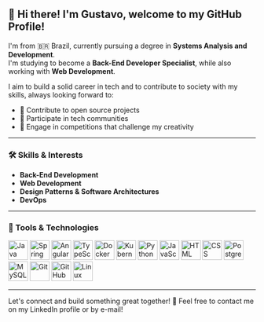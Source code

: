 ## 👋 Hi there! I'm Gustavo, welcome to my GitHub Profile!

I'm from 🇧🇷 Brazil, currently pursuing a degree in **Systems Analysis and Development**.  
I'm studying to become a **Back-End Developer Specialist**, while also working with **Web Development**.

I aim to build a solid career in tech and to contribute to society with my skills, always looking forward to:
- 🌱 Contribute to open source projects
- 🤝 Participate in tech communities
- 🎯 Engage in competitions that challenge my creativity

---

### 🛠️ Skills & Interests

- **Back-End Development**  
- **Web Development**  
- **Design Patterns & Software Architectures**
- **DevOps**

---

### 🧰 Tools & Technologies

<div align="left">
  <img src="https://cdn.jsdelivr.net/gh/devicons/devicon/icons/java/java-original.svg" width="40" height="40" alt="Java"/>
  <img src="https://cdn.jsdelivr.net/gh/devicons/devicon/icons/spring/spring-original.svg" width="40" height="40" alt="Spring"/>
  <img src="https://cdn.jsdelivr.net/gh/devicons/devicon/icons/angularjs/angularjs-original.svg" width="40" height="40" alt="Angular"/>
  <img src="https://cdn.jsdelivr.net/gh/devicons/devicon/icons/typescript/typescript-original.svg" width="40" height="40" alt="TypeScript"/>
  <img src="https://cdn.jsdelivr.net/gh/devicons/devicon/icons/docker/docker-original.svg" width="40" height="40" alt="Docker"/>
  <img src="https://cdn.jsdelivr.net/gh/devicons/devicon/icons/kubernetes/kubernetes-plain.svg" width="40" height="40" alt="Kubernetes"/>
  <img src="https://cdn.jsdelivr.net/gh/devicons/devicon/icons/python/python-original.svg" width="40" height="40" alt="Python"/>
  <img src="https://cdn.jsdelivr.net/gh/devicons/devicon/icons/javascript/javascript-original.svg" width="40" height="40" alt="JavaScript"/>
  <img src="https://cdn.jsdelivr.net/gh/devicons/devicon/icons/html5/html5-original.svg" width="40" height="40" alt="HTML"/>
  <img src="https://cdn.jsdelivr.net/gh/devicons/devicon/icons/css3/css3-original.svg" width="40" height="40" alt="CSS"/>
  <img src="https://cdn.jsdelivr.net/gh/devicons/devicon/icons/postgresql/postgresql-original.svg" width="40" height="40" alt="PostgreSQL"/>
  <img src="https://cdn.jsdelivr.net/gh/devicons/devicon/icons/mysql/mysql-original.svg" width="40" height="40" alt="MySQL"/>
  <img src="https://cdn.jsdelivr.net/gh/devicons/devicon/icons/git/git-original.svg" width="40" height="40" alt="Git"/>
  <img src="https://cdn.jsdelivr.net/gh/devicons/devicon/icons/github/github-original.svg" width="40" height="40" alt="GitHub"/>
  <img src="https://cdn.jsdelivr.net/gh/devicons/devicon/icons/linux/linux-original.svg" width="40" height="40" alt="Linux"/>
</div>

---

Let's connect and build something great together! 🚀
Feel free to contact me on my LinkedIn profile or by e-mail!
